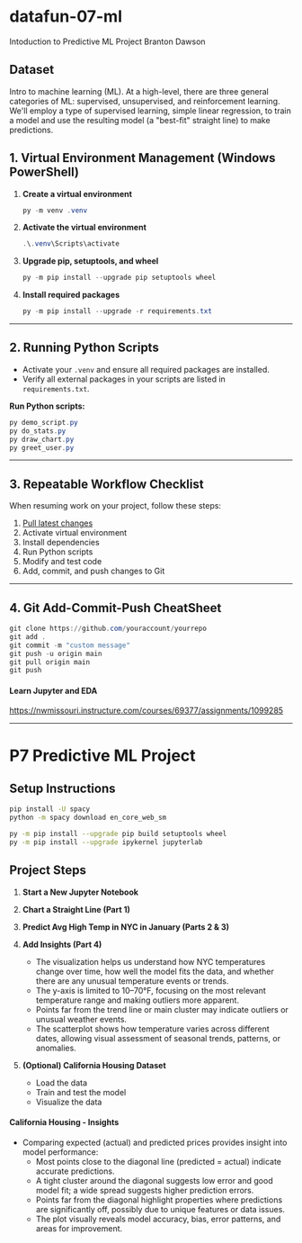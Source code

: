 # datafun-07-ml
Intoduction to Predictive ML Project
Branton Dawson

## Dataset

Intro to machine learning (ML). At a high-level, there are three general categories of ML: supervised, unsupervised, and reinforcement learning. We'll employ a type of supervised learning, simple linear regression, to train a model and use the resulting model (a "best-fit" straight line) to make predictions.

## 1. Virtual Environment Management (Windows PowerShell)

1. **Create a virtual environment**
   ```powershell
   py -m venv .venv
   ```

2. **Activate the virtual environment**
   ```powershell
   .\.venv\Scripts\activate
   ```

3. **Upgrade pip, setuptools, and wheel**
   ```powershell
   py -m pip install --upgrade pip setuptools wheel
   ```

4. **Install required packages**
   ```powershell
   py -m pip install --upgrade -r requirements.txt
   ```

---

## 2. Running Python Scripts

- Activate your `.venv` and ensure all required packages are installed.
- Verify all external packages in your scripts are listed in `requirements.txt`.

**Run Python scripts:**
```powershell
py demo_script.py
py do_stats.py
py draw_chart.py
py greet_user.py
```

---

## 3. Repeatable Workflow Checklist

When resuming work on your project, follow these steps:

1. [Pull latest changes](https://github.com/denisecase/pro-analytics-01/tree/main/03-repeatable-workflow)
2. Activate virtual environment
3. Install dependencies
4. Run Python scripts
5. Modify and test code
6. Add, commit, and push changes to Git

---

## 4. Git Add-Commit-Push CheatSheet

```powershell
git clone https://github.com/youraccount/yourrepo
git add .
git commit -m "custom message"
git push -u origin main
git pull origin main
git push
```

#### Learn Jupyter and EDA
<https://nwmissouri.instructure.com/courses/69377/assignments/1099285>


---

# P7 Predictive ML Project

## Setup Instructions

```sh
pip install -U spacy
python -m spacy download en_core_web_sm

py -m pip install --upgrade pip build setuptools wheel
py -m pip install --upgrade ipykernel jupyterlab
```

## Project Steps

1. **Start a New Jupyter Notebook**
2. **Chart a Straight Line (Part 1)**
3. **Predict Avg High Temp in NYC in January (Parts 2 & 3)**
4. **Add Insights (Part 4)**
    - The visualization helps us understand how NYC temperatures change over time, how well the model fits the data, and whether there are any unusual temperature events or trends.
    - The y-axis is limited to 10–70°F, focusing on the most relevant temperature range and making outliers more apparent.
    - Points far from the trend line or main cluster may indicate outliers or unusual weather events.
    - The scatterplot shows how temperature varies across different dates, allowing visual assessment of seasonal trends, patterns, or anomalies.

5. **(Optional) California Housing Dataset**
    - Load the data
    - Train and test the model
    - Visualize the data

#### California Housing - Insights

- Comparing expected (actual) and predicted prices provides insight into model performance:
    - Most points close to the diagonal line (predicted = actual) indicate accurate predictions.
    - A tight cluster around the diagonal suggests low error and good model fit; a wide spread suggests higher prediction errors.
    - Points far from the diagonal highlight properties where predictions are significantly off, possibly due to unique features or data issues.
    - The plot visually reveals model accuracy, bias, error patterns, and areas for improvement.





